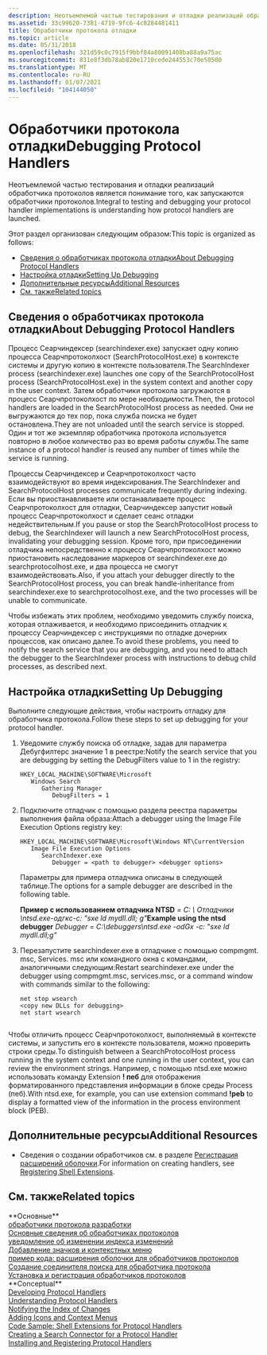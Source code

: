 ```yaml
---
description: Неотъемлемой частью тестирования и отладки реализаций обработчика протоколов является понимание того, как запускаются обработчики протоколов.
ms.assetid: 33c99620-7381-4719-9fc6-4c8284481411
title: Обработчики протокола отладки
ms.topic: article
ms.date: 05/31/2018
ms.openlocfilehash: 321d59c0c7915f9bbf84a80091408ba88a9a75ac
ms.sourcegitcommit: 831e8f3db78ab820e1710cede244553c70e50500
ms.translationtype: MT
ms.contentlocale: ru-RU
ms.lasthandoff: 01/07/2021
ms.locfileid: "104144050"
---
```

# <a name="debugging-protocol-handlers"></a><span data-ttu-id="df94b-103">Обработчики протокола отладки</span><span class="sxs-lookup"><span data-stu-id="df94b-103">Debugging Protocol Handlers</span></span>

<span data-ttu-id="df94b-104">Неотъемлемой частью тестирования и отладки реализаций обработчика протоколов является понимание того, как запускаются обработчики протоколов.</span><span class="sxs-lookup"><span data-stu-id="df94b-104">Integral to testing and debugging your protocol handler implementations is understanding how protocol handlers are launched.</span></span>

<span data-ttu-id="df94b-105">Этот раздел организован следующим образом:</span><span class="sxs-lookup"><span data-stu-id="df94b-105">This topic is organized as follows:</span></span>

-   [<span data-ttu-id="df94b-106">Сведения о обработчиках протокола отладки</span><span class="sxs-lookup"><span data-stu-id="df94b-106">About Debugging Protocol Handlers</span></span>](#about-debugging-protocol-handlers)
-   [<span data-ttu-id="df94b-107">Настройка отладки</span><span class="sxs-lookup"><span data-stu-id="df94b-107">Setting Up Debugging</span></span>](#setting-up-debugging)
-   [<span data-ttu-id="df94b-108">Дополнительные ресурсы</span><span class="sxs-lookup"><span data-stu-id="df94b-108">Additional Resources</span></span>](#additional-resources)
-   [<span data-ttu-id="df94b-109">См. также</span><span class="sxs-lookup"><span data-stu-id="df94b-109">Related topics</span></span>](#related-topics)

## <a name="about-debugging-protocol-handlers"></a><span data-ttu-id="df94b-110">Сведения о обработчиках протокола отладки</span><span class="sxs-lookup"><span data-stu-id="df94b-110">About Debugging Protocol Handlers</span></span>

<span data-ttu-id="df94b-111">Процесс Сеарчиндексер (searchindexer.exe) запускает одну копию процесса Сеарчпротоколхост (SearchProtocolHost.exe) в контексте системы и другую копию в контексте пользователя.</span><span class="sxs-lookup"><span data-stu-id="df94b-111">The SearchIndexer process (searchindexer.exe) launches one copy of the SearchProtocolHost process (SearchProtocolHost.exe) in the system context and another copy in the user context.</span></span> <span data-ttu-id="df94b-112">Затем обработчики протокола загружаются в процесс Сеарчпротоколхост по мере необходимости.</span><span class="sxs-lookup"><span data-stu-id="df94b-112">Then, the protocol handlers are loaded in the SearchProtocolHost process as needed.</span></span> <span data-ttu-id="df94b-113">Они не выгружаются до тех пор, пока служба поиска не будет остановлена.</span><span class="sxs-lookup"><span data-stu-id="df94b-113">They are not unloaded until the search service is stopped.</span></span> <span data-ttu-id="df94b-114">Один и тот же экземпляр обработчика протокола используется повторно в любое количество раз во время работы службы.</span><span class="sxs-lookup"><span data-stu-id="df94b-114">The same instance of a protocol handler is reused any number of times while the service is running.</span></span>

<span data-ttu-id="df94b-115">Процессы Сеарчиндексер и Сеарчпротоколхост часто взаимодействуют во время индексирования.</span><span class="sxs-lookup"><span data-stu-id="df94b-115">The SearchIndexer and SearchProtocolHost processes communicate frequently during indexing.</span></span> <span data-ttu-id="df94b-116">Если вы приостанавливаете или останавливаете процесс Сеарчпротоколхост для отладки, Сеарчиндексер запустит новый процесс Сеарчпротоколхост и сделает сеанс отладки недействительным.</span><span class="sxs-lookup"><span data-stu-id="df94b-116">If you pause or stop the SearchProtocolHost process to debug, the SearchIndexer will launch a new SearchProtocolHost process, invalidating your debugging session.</span></span> <span data-ttu-id="df94b-117">Кроме того, при присоединении отладчика непосредственно к процессу Сеарчпротоколхост можно приостановить наследование маркеров от searchindexer.exe до searchprotocolhost.exe, и два процесса не смогут взаимодействовать.</span><span class="sxs-lookup"><span data-stu-id="df94b-117">Also, if you attach your debugger directly to the SearchProtocolHost process, you can break handle-inheritance from searchindexer.exe to searchprotocolhost.exe, and the two processes will be unable to communicate.</span></span>

<span data-ttu-id="df94b-118">Чтобы избежать этих проблем, необходимо уведомить службу поиска, которая отлаживается, и необходимо присоединить отладчик к процессу Сеарчиндексер с инструкциями по отладке дочерних процессов, как описано далее.</span><span class="sxs-lookup"><span data-stu-id="df94b-118">To avoid these problems, you need to notify the search service that you are debugging, and you need to attach the debugger to the SearchIndexer process with instructions to debug child processes, as described next.</span></span>

## <a name="setting-up-debugging"></a><span data-ttu-id="df94b-119">Настройка отладки</span><span class="sxs-lookup"><span data-stu-id="df94b-119">Setting Up Debugging</span></span>

<span data-ttu-id="df94b-120">Выполните следующие действия, чтобы настроить отладку для обработчика протокола.</span><span class="sxs-lookup"><span data-stu-id="df94b-120">Follow these steps to set up debugging for your protocol handler.</span></span>

1.  <span data-ttu-id="df94b-121">Уведомите службу поиска об отладке, задав для параметра Дебугфилтерс значение 1 в реестре:</span><span class="sxs-lookup"><span data-stu-id="df94b-121">Notify the search service that you are debugging by setting the DebugFilters value to 1 in the registry:</span></span>

    ```
    HKEY_LOCAL_MACHINE\SOFTWARE\Microsoft
       Windows Search
          Gathering Manager
             DebugFilters = 1
    ```

2.  <span data-ttu-id="df94b-122">Подключите отладчик с помощью раздела реестра параметры выполнения файла образа:</span><span class="sxs-lookup"><span data-stu-id="df94b-122">Attach a debugger using the Image File Execution Options registry key:</span></span>

    ```
    HKEY_LOCAL_MACHINE\SOFTWARE\Microsoft\Windows NT\CurrentVersion
       Image File Execution Options
          SearchIndexer.exe
             Debugger = <path to debugger> <debugger options> 
    ```

    <span data-ttu-id="df94b-123">Параметры для примера отладчика описаны в следующей таблице.</span><span class="sxs-lookup"><span data-stu-id="df94b-123">The options for a sample debugger are described in the following table.</span></span>

    

    <span data-ttu-id="df94b-124">**Пример с использованием отладчика NTSD**   *= C: \\ Отладчики \\ntsd.exe-одгкс-c: "sxe ld mydll.dll; g"*</span><span class="sxs-lookup"><span data-stu-id="df94b-124">**Example using the ntsd debugger**   *Debugger = C:\\debuggers\\ntsd.exe -odGx -c: "sxe ld mydll.dll;g"*</span></span><br/>

3.  <span data-ttu-id="df94b-125">Перезапустите searchindexer.exe в отладчике с помощью compmgmt. msc, Services. msc или командного окна с командами, аналогичными следующим:</span><span class="sxs-lookup"><span data-stu-id="df94b-125">Restart searchindexer.exe under the debugger using compmgmt.msc, services.msc, or a command window with commands similar to the following:</span></span>
    ```
    net stop wsearch
    <copy new DLLs for debugging>
    net start wsearch
            
    ```

    

<span data-ttu-id="df94b-126">Чтобы отличить процесс Сеарчпротоколхост, выполняемый в контексте системы, и запустить его в контексте пользователя, можно проверить строки среды.</span><span class="sxs-lookup"><span data-stu-id="df94b-126">To distinguish between a SearchProtocolHost process running in the system context and one running in the user context, you can review the environment strings.</span></span> <span data-ttu-id="df94b-127">Например, с помощью ntsd.exe можно использовать команду Extension **! пеб** для отображения форматированного представления информации в блоке среды Process (пеб).</span><span class="sxs-lookup"><span data-stu-id="df94b-127">With ntsd.exe, for example, you can use extension command **!peb** to display a formatted view of the information in the process environment block (PEB).</span></span>

## <a name="additional-resources"></a><span data-ttu-id="df94b-128">Дополнительные ресурсы</span><span class="sxs-lookup"><span data-stu-id="df94b-128">Additional Resources</span></span>

-   <span data-ttu-id="df94b-129">Сведения о создании обработчиков см. в разделе [Регистрация расширений оболочки](../shell/reg-shell-exts.md).</span><span class="sxs-lookup"><span data-stu-id="df94b-129">For information on creating handlers, see [Registering Shell Extensions](../shell/reg-shell-exts.md).</span></span>

## <a name="related-topics"></a><span data-ttu-id="df94b-130">См. также</span><span class="sxs-lookup"><span data-stu-id="df94b-130">Related topics</span></span>

<dl> <span data-ttu-id="df94b-131"><dt>**Основные**</dt> <dt><a href="-search-3x-wds-phaddins.md">обработчики протокола разработки</a></dt> <dt><a href="-search-3x-wds-extidx-prot-implementing.md">Основные сведения об обработчиках протоколов</a></dt> <dt><a href="-search-3x-wds-notifyingofchanges.md">уведомление об изменении индекса изменений</a></dt> <dt><a href="-search-3x-wds-ph-ui-extensions.md">Добавление значков и контекстных меню</a></dt> <dt><a href="-search-3x-wds-ph-ui-samplecode.md">пример кода: расширения оболочки для обработчиков протоколов</a></dt> <dt><a href="-search-3x-wds-ph-search-connector.md">Создание соединителя поиска для обработчика протокола</a></dt> <dt><a href="-search-3x-wds-ph-install-registration.md">Установка и регистрация обработчиков протоколов</a></dt> </span><span class="sxs-lookup"><span data-stu-id="df94b-131"><dt>**Conceptual**</dt> <dt><a href="-search-3x-wds-phaddins.md">Developing Protocol Handlers</a></dt> <dt><a href="-search-3x-wds-extidx-prot-implementing.md">Understanding Protocol Handlers</a></dt> <dt><a href="-search-3x-wds-notifyingofchanges.md">Notifying the Index of Changes</a></dt> <dt><a href="-search-3x-wds-ph-ui-extensions.md">Adding Icons and Context Menus</a></dt> <dt><a href="-search-3x-wds-ph-ui-samplecode.md">Code Sample: Shell Extensions for Protocol Handlers</a></dt> <dt><a href="-search-3x-wds-ph-search-connector.md">Creating a Search Connector for a Protocol Handler</a></dt> <dt><a href="-search-3x-wds-ph-install-registration.md">Installing and Registering Protocol Handlers</a></dt> </span></span></dl>

 

 
